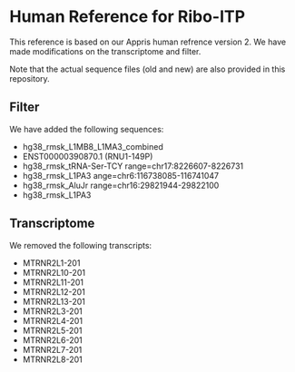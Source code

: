 # Human Reference for Ribo-ITP

This reference is based on our Appris human refrence version 2. We have made modifications on the transcriptome and filter.

Note that the actual sequence files (old and new) are also provided in this repository.

## Filter

We have added the following sequences:

  * hg38_rmsk_L1MB8_L1MA3_combined
  * ENST00000390870.1 (RNU1-149P)
  * hg38_rmsk_tRNA-Ser-TCY  range=chr17:8226607-8226731
  * hg38_rmsk_L1PA3 ange=chr6:116738085-116741047
  * hg38_rmsk_AluJr range=chr16:29821944-29822100
  * hg38_rmsk_L1PA3

## Transcriptome

We removed the following transcripts:

  * MTRNR2L1-201
  * MTRNR2L10-201
  * MTRNR2L11-201
  * MTRNR2L12-201
  * MTRNR2L13-201
  * MTRNR2L3-201
  * MTRNR2L4-201
  * MTRNR2L5-201
  * MTRNR2L6-201
  * MTRNR2L7-201
  * MTRNR2L8-201
